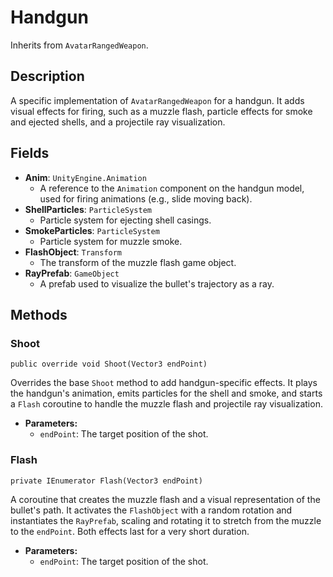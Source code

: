 # Handgun

Inherits from `AvatarRangedWeapon`.

## Description

A specific implementation of `AvatarRangedWeapon` for a handgun. It adds visual effects for firing, such as a muzzle flash, particle effects for smoke and ejected shells, and a projectile ray visualization.

## Fields

-   **Anim**: `UnityEngine.Animation`
    -   A reference to the `Animation` component on the handgun model, used for firing animations (e.g., slide moving back).
-   **ShellParticles**: `ParticleSystem`
    -   Particle system for ejecting shell casings.
-   **SmokeParticles**: `ParticleSystem`
    -   Particle system for muzzle smoke.
-   **FlashObject**: `Transform`
    -   The transform of the muzzle flash game object.
-   **RayPrefab**: `GameObject`
    -   A prefab used to visualize the bullet's trajectory as a ray.

## Methods

### Shoot
`public override void Shoot(Vector3 endPoint)`

Overrides the base `Shoot` method to add handgun-specific effects. It plays the handgun's animation, emits particles for the shell and smoke, and starts a `Flash` coroutine to handle the muzzle flash and projectile ray visualization.

-   **Parameters:**
    -   `endPoint`: The target position of the shot.

### Flash
`private IEnumerator Flash(Vector3 endPoint)`

A coroutine that creates the muzzle flash and a visual representation of the bullet's path. It activates the `FlashObject` with a random rotation and instantiates the `RayPrefab`, scaling and rotating it to stretch from the muzzle to the `endPoint`. Both effects last for a very short duration.

-   **Parameters:**
    -   `endPoint`: The target position of the shot.
